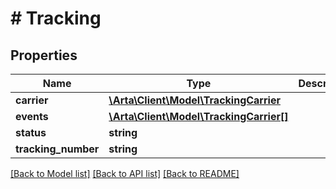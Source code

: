 # # Tracking

## Properties

Name | Type | Description | Notes
------------ | ------------- | ------------- | -------------
**carrier** | [**\Arta\Client\Model\TrackingCarrier**](TrackingCarrier.md) |  | [optional]
**events** | [**\Arta\Client\Model\TrackingCarrier[]**](TrackingCarrier.md) |  | [optional]
**status** | **string** |  | [optional]
**tracking_number** | **string** |  | [optional]

[[Back to Model list]](../../README.md#models) [[Back to API list]](../../README.md#endpoints) [[Back to README]](../../README.md)
